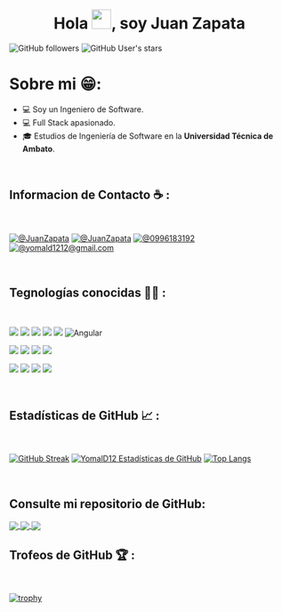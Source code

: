 <h1 align="center">Hola <img src="https://media.giphy.com/media/hvRJCLFzcasrR4ia7z/giphy.gif" width="35">, soy Juan Zapata</h1>

![GitHub followers](https://img.shields.io/github/followers/YomalD12?style=social) ![GitHub User's stars](https://img.shields.io/github/stars/YomalD12?style=social) 

# Sobre mi :grin::

- 💻 Soy un Ingeniero de Software.
- 💻 Full Stack apasionado.
- 🎓 Estudios de Ingeniería de Software en la **Universidad Técnica de Ambato**.

<br>

## Informacion de Contacto ☕ :

<br>


[![@JuanZapata](https://img.icons8.com/fluency/48/000000/facebook.png "@JuanZapata")](https://www.facebook.com/profile.php?viewas=100000686899395&id=100034806346670) 
[![@JuanZapata](https://img.icons8.com/fluency/48/000000/linkedin.png "@JuanZapata")](https://www.linkedin.com/in/juan-zapata-073605286/) 
[![@0996183192](https://img.icons8.com/fluency/48/000000/phone-disconnected.png "@0996183192")](tel:0996183192) [![@yomald1212@gmail.com](https://img.icons8.com/fluency/48/000000/apple-mail.png "@yomald1212@gmail.com")](yomald1212@gmail.com)


<br>

## Tegnologías conocidas 🧑‍💻 :

<br>

<img src="https://img.icons8.com/color/48/000000/html-5--v1.png"/> <img src="https://img.icons8.com/color/48/000000/css3.png"/> <img src="https://img.icons8.com/color/48/000000/javascript--v1.png"/> <img src="https://img.icons8.com/office/48/000000/react.png"/> <img src="https://img.icons8.com/color/48/000000/nextjs.png"/>
<img src="https://img.icons8.com/color/48/000000/angularjs.png" alt="Angular" />

<img src="https://img.icons8.com/color/48/000000/java-coffee-cup-logo--v1.png"/> <img src="https://img.icons8.com/officel/48/000000/php-logo.png"/> <img src="https://img.icons8.com/fluency/48/000000/laravel.png"/> <img src="https://img.icons8.com/fluency/48/000000/wordpress.png"/>

<img src="https://img.icons8.com/color/48/000000/mysql-logo.png"/> <img src="https://img.icons8.com/color/48/000000/mongodb.png"/> <img src="https://img.icons8.com/color/48/000000/firebase.png"/>
<img src="https://img.icons8.com/color/48/000000/npm.png"/>

<br>

## Estadísticas de GitHub 📈 :

<br>

[![GitHub Streak](https://github-readme-streak-stats.herokuapp.com?user=YomalD12&theme=algolia&date_format=M%20j%5B%2C%20Y%5D)](https://git.io/streak-stats) 
[![YomalD12 Estadísticas de GitHub](https://github-readme-stats.vercel.app/api?username=YomalD12&theme=algolia)](https://github.com/YomalD12/github-readme-stats) 
[![Top Langs](https://github-readme-stats.vercel.app/api/top-langs/?username=YomalD12&theme=algolia)](https://github.com/YomalD12/github-readme-stats) 

<br>

## Consulte mi repositorio de GitHub:

<div>
  <p>
    <a href="https://github.com/YomalD12/SeguridadCe.git">
    <img align="center" src="https://github-readme-stats.vercel.app/api/pin/?username=YomalD12&repo=SeguridadCe&theme=swift&show_icons=true" />
    </a>
    <a href="https://github.com/YomalD12/Blog-1.git">
    <img align="center" src="https://github-readme-stats.vercel.app/api/pin/?username=YomalD12&repo=Blog-1&theme=swift&show_icons=true" />
    </a>
    <a href="https://github.com/YomalD12/Trabajo01.git">
    <img align="center" src="https://github-readme-stats.vercel.app/api/pin/?username=YomalD12&repo=Trabajo01&theme=swift&show_icons=true" />
    </a>
  </p>
</div>


## Trofeos de GitHub  🏆 :

<br>

[![trophy](https://github-profile-trophy.vercel.app/?username=YomalD12)](https://github.com/YomalD12/github-profile-trophy)


